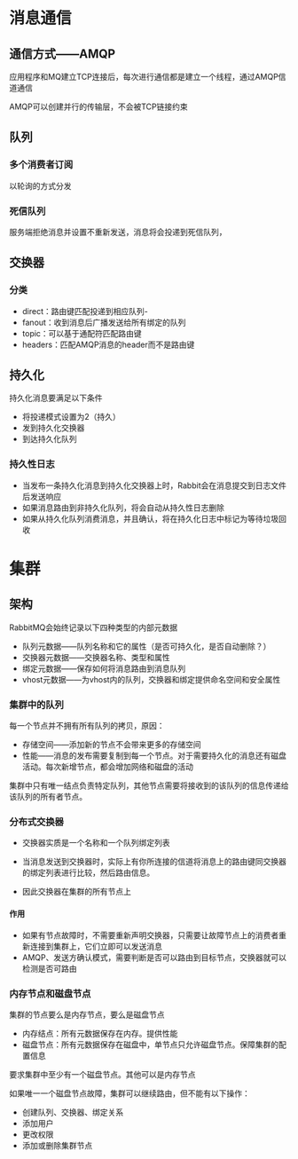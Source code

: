 # 消息通信

## 通信方式——AMQP

应用程序和MQ建立TCP连接后，每次进行通信都是建立一个线程，通过AMQP信道通信

AMQP可以创建并行的传输层，不会被TCP链接约束

## 队列

### 多个消费者订阅

以轮询的方式分发

### 死信队列

服务端拒绝消息并设置不重新发送，消息将会投递到死信队列，

## 交换器

### 分类

- direct：路由键匹配投递到相应队列-
- fanout：收到消息后广播发送给所有绑定的队列
- topic：可以基于通配符匹配路由键
- headers：匹配AMQP消息的header而不是路由键

## 持久化

持久化消息要满足以下条件

- 将投递模式设置为2（持久）
- 发到持久化交换器
- 到达持久化队列

### 持久性日志

- 当发布一条持久化消息到持久化交换器上时，Rabbit会在消息提交到日志文件后发送响应
- 如果消息路由到非持久化队列，将会自动从持久性日志删除
- 如果从持久化队列消费消息，并且确认，将在持久化日志中标记为等待垃圾回收



# 集群

## 架构

RabbitMQ会始终记录以下四种类型的内部元数据

- 队列元数据——队列名称和它的属性（是否可持久化，是否自动删除？）
- 交换器元数据——交换器名称、类型和属性
- 绑定元数据——保存如何将消息路由到消息队列
- vhost元数据——为vhost内的队列，交换器和绑定提供命名空间和安全属性

### 集群中的队列

每一个节点并不拥有所有队列的拷贝，原因：

- 存储空间——添加新的节点不会带来更多的存储空间
- 性能——消息的发布需要复制到每一个节点。对于需要持久化的消息还有磁盘活动。每次新增节点，都会增加网络和磁盘的活动

集群中只有唯一结点负责特定队列，其他节点需要将接收到的该队列的信息传递给该队列的所有者节点。

### 分布式交换器

- 交换器实质是一个名称和一个队列绑定列表

- 当消息发送到交换器时，实际上有你所连接的信道将消息上的路由键同交换器的绑定列表进行比较，然后路由信息。
- 因此交换器在集群的所有节点上

#### 作用

- 如果有节点故障时，不需要重新声明交换器，只需要让故障节点上的消费者重新连接到集群上，它们立即可以发送消息
- AMQP、发送方确认模式，需要判断是否可以路由到目标节点，交换器就可以检测是否可路由

### 内存节点和磁盘节点

集群的节点要么是内存节点，要么是磁盘节点

- 内存结点：所有元数据保存在内存。提供性能
- 磁盘节点：所有元数据保存在磁盘中，单节点只允许磁盘节点。保障集群的配置信息

要求集群中至少有一个磁盘节点。其他可以是内存节点

如果唯一一个磁盘节点故障，集群可以继续路由，但不能有以下操作：

- 创建队列、交换器、绑定关系
- 添加用户
- 更改权限
- 添加或删除集群节点                                                                                                                                                                                                                                                                                                                                              





